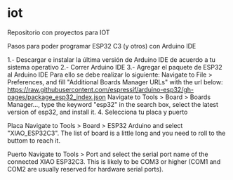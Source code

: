 # iot

Repositorio con proyectos para IOT

Pasos para poder programar ESP32 C3 (y otros) con Arduino IDE

1.- Descargar e instalar la última versión de Arduino IDE de acuerdo a tu sistema operativo
2.- Correr Arduino IDE
3.- Agregar el paquete de ESP32 al Arduino IDE
Para ello se debe realizar lo siguiente:
Navigate to File > Preferences, and fill "Additional Boards Manager URLs" with the url below: 
https://raw.githubusercontent.com/espressif/arduino-esp32/gh-pages/package_esp32_index.json
Navigate to Tools > Board > Boards Manager..., type the keyword "esp32" in the search box, 
select the latest version of esp32, and install it.
4. Selecciona tu placa y puerto

Placa
Navigate to Tools > Board > ESP32 Arduino and select "XIAO_ESP32C3". 
The list of board is a little long and you need to roll to the buttom to reach it.

Puerto
Navigate to Tools > Port and select the serial port name of the connected XIAO ESP32C3. 
This is likely to be COM3 or higher (COM1 and COM2 are usually reserved for hardware serial ports).
